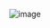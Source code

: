 ![image](https://github.com/kaushik7749/Interview/assets/73753045/1c0376cd-5a90-40bb-b5d5-8f9047b0a108)
